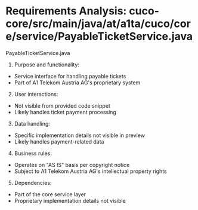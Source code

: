 # Requirements Analysis: cuco-core/src/main/java/at/a1ta/cuco/core/service/PayableTicketService.java

PayableTicketService.java
1. Purpose and functionality:
- Service interface for handling payable tickets
- Part of A1 Telekom Austria AG's proprietary system

2. User interactions:
- Not visible from provided code snippet
- Likely handles ticket payment processing

3. Data handling:
- Specific implementation details not visible in preview
- Likely handles payment-related data

4. Business rules:
- Operates on "AS IS" basis per copyright notice
- Subject to A1 Telekom Austria AG's intellectual property rights

5. Dependencies:
- Part of the core service layer
- Proprietary implementation details not visible